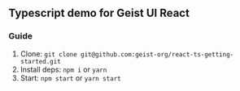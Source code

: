 ## Typescript demo for Geist UI React

### Guide

1. Clone: `git clone git@github.com:geist-org/react-ts-getting-started.git`
2. Install deps: `npm i` or `yarn`
3. Start: `npm start` or `yarn start`

<br/>
